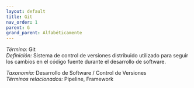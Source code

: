 ```yaml
---
layout: default
title: Git
nav_order: 1
parent: G
grand_parent: Alfabéticamente
---
```


*Término:* Git  
*Definición:* Sistema de control de versiones distribuido utilizado para seguir los cambios en el código fuente durante el desarrollo de software.

*Taxonomía:* Desarrollo de Software / Control de Versiones  
*Términos relacionados:* Pipeline, Framework
